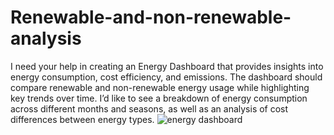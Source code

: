 # Renewable-and-non-renewable-analysis
I need your help in creating an Energy Dashboard that provides insights into energy consumption, cost efficiency, and emissions. The dashboard should compare renewable and non-renewable energy usage while highlighting key trends over time. I’d like to see a breakdown of energy consumption across different months and seasons, as well as an analysis of cost differences between energy types. 
![energy dashboard]()
